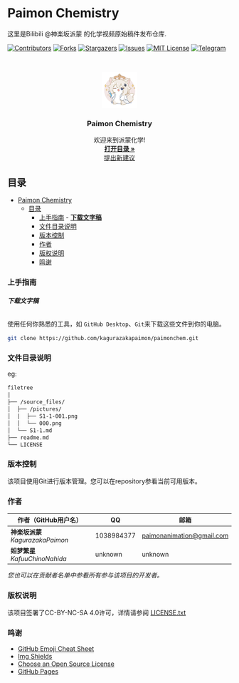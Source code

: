 

# Paimon Chemistry

这里是Bilibili @神楽坂派蒙 的化学视频原始稿件发布仓库.

<!-- PROJECT SHIELDS -->

[![Contributors][contributors-shield]][contributors-url]
[![Forks][forks-shield]][forks-url]
[![Stargazers][stars-shield]][stars-url]
[![Issues][issues-shield]][issues-url]
[![MIT License][license-shield]][license-url]
[![Telegram][telegram-shield]][telegram-url]

<!-- PROJECT LOGO -->
<br />

<p align="center">
  <a href="https://github.com/karugazakapaimon/paimonchem/">
    <img src="source_files/Pictures/000.png" alt="Logo" width="80" height="80">
  </a>

  <h3 align="center">Paimon Chemistry</h3>
  <p align="center">
    欢迎来到派蒙化学!
    <br />
    <a href="https://github.com/KagurazakaPaimon/paimonchem/blob/main/source_files/Contents.md"><strong>打开目录 »</strong></a>
    <br />
    <a href="https://github.com/kagurazakapaimon/paimonchem/issues">提出新建议</a>
  </p>

</p>


 
## 目录

- [Paimon Chemistry](#paimon-chemistry)
  - [目录](#目录)
    - [上手指南](#上手指南)
          - [**下载文字稿**](#下载文字稿)
    - [文件目录说明](#文件目录说明)
    - [版本控制](#版本控制)
    - [作者](#作者)
    - [版权说明](#版权说明)
    - [鸣谢](#鸣谢)

### 上手指南


###### **下载文字稿**

使用任何你熟悉的工具，如 `GitHub Desktop`、`Git`来下载这些文件到你的电脑。

```sh
git clone https://github.com/kagurazakapaimon/paimonchem.git
```

### 文件目录说明
eg:

```
filetree 
|
├── /source_files/
│  ├── /pictures/
│  |  ├── S1-1-001.png 
│  │  └── 000.png
│  └── S1-1.md
├── readme.md
└── LICENSE

```

### 版本控制

该项目使用Git进行版本管理。您可以在repository参看当前可用版本。

### 作者

|作者（GitHub用户名）|QQ|邮箱|
|---|---|---|
|**神楽坂派蒙** *KagurazakaPaimon*|1038984377|paimonanimation@gmail.com|
|**妲梦繁星** *KafuuChinoNahida*|unknown|unknown|

 *您也可以在贡献者名单中参看所有参与该项目的开发者。*

### 版权说明

该项目签署了CC-BY-NC-SA 4.0许可，详情请参阅 [LICENSE.txt](https://github.com/kagurazakapaimon/paimonchem/blob/master/LICENSE.txt)

### 鸣谢


- [GitHub Emoji Cheat Sheet](https://www.webpagefx.com/tools/emoji-cheat-sheet)
- [Img Shields](https://shields.io)
- [Choose an Open Source License](https://choosealicense.com)
- [GitHub Pages](https://pages.github.com)


<!-- links -->
[your-project-path]:kagurazakapaimon/paimonchem
[contributors-shield]: https://img.shields.io/github/contributors/kagurazakapaimon/paimonchem.svg?style=flat-square
[contributors-url]: https://github.com/kagurazakapaimon/paimonchem/graphs/contributors
[forks-shield]: https://img.shields.io/github/forks/kagurazakapaimon/paimonchem.svg?style=flat-square
[forks-url]: https://github.com/kagurazakapaimon/paimonchem
[stars-shield]: https://img.shields.io/github/stars/kagurazakapaimon/paimonchem.svg?style=flat-square
[stars-url]: https://github.com/kagurazakapaimon/paimonchem/stargazers
[issues-shield]: https://img.shields.io/github/issues/kagurazakapaimon/paimonchem.svg?style=flat-square
[issues-url]: https://img.shields.io/github/issues/kagurazakapaimon/paimonchem/issues
[license-shield]: https://img.shields.io/github/license/kagurazakapaimon/paimonchem.svg?style=flat-square
[license-url]: https://github.com/kagurazakapaimon/paimonchemblob/master/LICENSE.txt
[telegram-shield]: https://img.shields.io/badge/-telegram-black.svg?style=flat-square&logo=telegram&colorB=555
[telegram-url]: https://t.me/paimonchem



